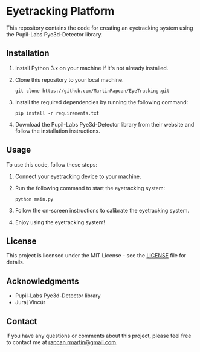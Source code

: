 # Eyetracking Platform

This repository contains the code for creating an eyetracking system using the Pupil-Labs Pye3d-Detector library.

## Installation

1. Install Python 3.x on your machine if it's not already installed.

2. Clone this repository to your local machine.

   ```
   git clone https://github.com/MartinRapcan/EyeTracking.git
   ```

3. Install the required dependencies by running the following command:

   ```
   pip install -r requirements.txt
   ```

4. Download the Pupil-Labs Pye3d-Detector library from their website and follow the installation instructions.

## Usage

To use this code, follow these steps:

1. Connect your eyetracking device to your machine.

2. Run the following command to start the eyetracking system:

   ```
   python main.py
   ```

3. Follow the on-screen instructions to calibrate the eyetracking system.

4. Enjoy using the eyetracking system!

## License

This project is licensed under the MIT License - see the [LICENSE](LICENSE.md) file for details.

## Acknowledgments

- Pupil-Labs Pye3d-Detector library
- Juraj Vincúr

## Contact

If you have any questions or comments about this project, please feel free to contact me at [rapcan.rmartin@gmail.com](mailto:your-email-address).
